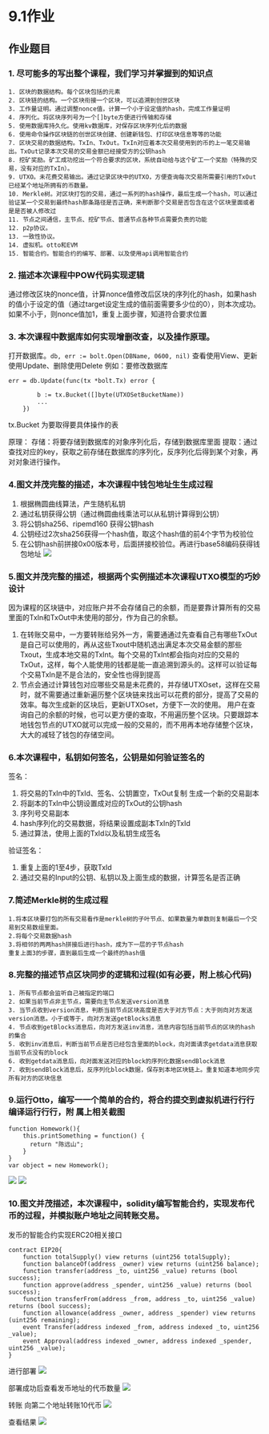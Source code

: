 # 9.1作业
## 作业题目

### 1. 尽可能多的写出整个课程，我们学习并掌握到的知识点
	1. 区块的数据结构。每个区块包括的元素
	2. 区块链的结构。一个区块衔接一个区块，可以追溯到创世区块
	3. 工作量证明。通过调整nonce值，计算一个小于设定值的hash，完成工作量证明
	4. 序列化。将区块序列号为一个[]byte方便进行传输和存储
	5. 使用数据库持久化。使用kv数据库，对保存区块序列化后的数据
	6. 使用命令操作区块链的创世区块创建、创建新钱包、打印区块信息等等的功能
	7. 区块交易的数据结构。TxIn、TxOut。TxIn对应着本次交易使用到的币的上一笔交易输出。TxOut记录本次交易的交易金额已经接受方的公钥hash
	8. 挖矿奖励。矿工成功挖出一个符合要求的区块，系统自动给与这个矿工一个奖励（特殊的交易，没有对应的TxIn）。
	9. UTXO。未花费交易输出。通过记录区块中的UTXO，方便查询每次交易所需要引用的TxOut已经某个地址所拥有的币数量。
	10. Merkle树。对区块打包的交易，通过一系列的hash操作，最后生成一个hash，可以通过验证某一个交易到最终hash那条路径是否正确，来判断那个交易是否包含在这个区块里面或者是是否被人修改过
	11. 节点之间通信，主节点、挖矿节点、普通节点各种节点需要负责的功能
	12. p2p协议。
	13. 一致性协议。
	14. 虚拟机。otto和EVM
	15. 智能合约。智能合约的编写、部署、以及使用api调用智能合约

### 2. 描述本次课程中POW代码实现逻辑
通过修改区块的nonce值，计算nonce值修改后区块的序列化的hash，如果hash的值小于设定的值（通过target设定生成的值前面需要多少位的0），则本次成功。如果不小于，则nonce值加1，重复上面步骤，知道符合要求位置

### 3. 本次课程中数据库如何实现增删改查，以及操作原理。
	
打开数据库。`db, err := bolt.Open(DBName, 0600, nil)`
查看使用View、更新使用Update、删除使用Delete
例如：要修改数据库

```
err = db.Update(func(tx *bolt.Tx) error {
		
		b := tx.Bucket([]byte(UTXOSetBucketName))
		...
	})
```
tx.Bucket 为要取得要具体操作的表

原理：
存储：将要存储到数据库的对象序列化后，存储到数据库里面
提取：通过查找对应的key，获取之前存储在数据库的序列化，反序列化后得到某个对象，再对对象进行操作。


### 4.图⽂并茂完整的描述，本次课程中钱包地址⽣生成过程

1. 根据椭圆曲线算法，产生随机私钥
2. 通过私钥获得公钥（通过椭圆曲线乘法可以从私钥计算得到公钥）
3. 将公钥sha256、ripemd160 获得公钥hash
4. 公钥经过2次sha256获得一个hash值，取这个hash值的前4个字节为校验位
5. 在公钥hash前拼接0x00版本号，后面拼接校验位。再进行base58编码获得钱包地址
	![](./钱包地址生成.jpg)


### 5.图⽂并茂完整的描述，根据两个实例描述本次课程UTXO模型的巧妙设计

因为课程的区块链中，对应账户并不会存储自己的余额，而是要靠计算所有的交易里面的TxIn和TxOut中未使用的部分，作为自己的余额。

1. 在转账交易中，一方要转账给另外一方，需要通通过先查看自己有哪些TxOut是自己可以使用的，再从这些Txout中随机选出满足本次交易金额的那些Txout，生成本地交易的TxInt。每个交易的TxInt都会指向对应的交易的TxOut，这样，每个人能使用的钱都是能一直追溯到源头的。这样可以验证每个交易TxIn是不是合法的，安全性也得到提高
2. 节点会通过计算钱包对应哪些交易是未花费的，并存储UTXOset，这样在交易时，就不需要通过重新遍历整个区块链来找出可以花费的部分，提高了交易的效率。每次生成新的区块后，更新UTXOset，方便下一次的使用。 用户在查询自己的余额的时候，也可以更方便的查取，不用遍历整个区块。只要跟踪本地钱包节点的UTXO就可以完成一般的交易的，而不用再本地存储整个区块，大大的减轻了钱包的存储空间。
	

### 6.本次课程中，私钥如何签名，公钥是如何验证签名的

签名：

1. 将交易的TxIn中的TxId、签名、公钥置空，TxOut复制 生成一个新的交易副本
2. 将副本的TxIn中公钥设置成对应的TxOut的公钥hash
3. 序列号交易副本
4. hash序列化的交易数据，将结果设置成副本TxIn的TxId
5. 通过算法，使用上面的TxId以及私钥生成签名

验证签名：

1. 重复上面的1至4步，获取TxId
2. 通过交易的Input的公钥、私钥以及上面生成的数据，计算签名是否正确

### 7.简述Merkle树的生成过程
	1.将本区块要打包的所有交易看作是merkle树的子叶节点、如果数量为单数则复制最后一个交易到交易数组里面。
	2.将每个交易数据hash
	3.将相邻的两两hash拼接后进行hash，成为下一层的子节点hash
	重复上面3的步骤，直到最后生成一个最终的hash值

### 8.完整的描述节点区块同步的逻辑和过程(如有必要，附上核心代码)
	1. 所有节点都会监听自己被指定的端口
	2. 如果当前节点非主节点，需要向主节点发送version消息
	3. 当节点收到version消息，判断当前节点区块高度是否大于对方节点：大于则向对方发送version消息。小于或等于，向对方发送getBlocks消息
	4. 节点收到getBlocks消息后，向对方发送inv消息，消息内容包括当前节点的区块的hash的集合
	5. 收到inv消息后，判断当前节点是否已经包含里面的block，向对面请求getdata消息获取当前节点没有的block
	6. 收到getdata消息后，向对面发送对应的block的序列化数据sendBlock消息
	7. 收到sendBlock消息后，反序列化block数据，保存到本地区块链上。重复知道本地同步完所有对方的区块信息

### 9.运⾏Otto，编写⼀一个简单的合约，将合约提交到虚拟机进⾏行行编译运⾏行行，附 属上相关截图

```
function Homework(){
    this.printSomething = function() {
      return "陈远山";
    }
}
var object = new Homework();
```

![](./otto提交.png)
![](./otto结果.png)

### 10.图文并茂描述，本次课程中，solidity编写智能合约，实现发布代币的过程，并模拟账户地址之间转账交易。

发币的智能合约实现ERC20相关接口

```
contract EIP20{
    function totalSupply() view returns (uint256 totalSupply);
    function balanceOf(address _owner) view returns (uint256 balance);
    function transfer(address _to, uint256 _value) returns (bool success);
    function approve(address _spender, uint256 _value) returns (bool success);
    function transferFrom(address _from, address _to, uint256 _value) returns (bool success);
    function allowance(address _owner, address _spender) view returns (uint256 remaining);
    event Transfer(address indexed _from, address indexed _to, uint256 _value);
    event Approval(address indexed _owner, address indexed _spender, uint256 _value);
}

```

进行部署
![](./部署.png)

部署成功后查看发币地址的代币数量
![](./部署结果.png)

转账 向第二个地址转账10代币
![](./转账.png)

查看结果
![](./转账结果.png)






